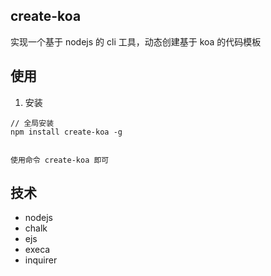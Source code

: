 
## create-koa

实现一个基于 nodejs 的 cli 工具，动态创建基于 koa 的代码模板

## 使用

1. 安装
```shell
// 全局安装
npm install create-koa -g


使用命令 create-koa 即可

```

## 技术
- nodejs
- chalk
- ejs
- execa
- inquirer
